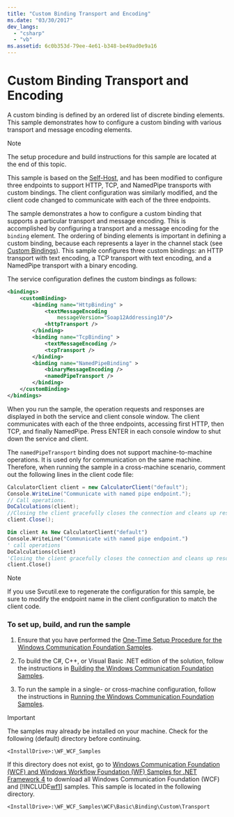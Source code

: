 ```yaml
---
title: "Custom Binding Transport and Encoding"
ms.date: "03/30/2017"
dev_langs: 
  - "csharp"
  - "vb"
ms.assetid: 6c0b353d-79ee-4e61-b348-be49ad0e9a16
---
```

# Custom Binding Transport and Encoding
A custom binding is defined by an ordered list of discrete binding elements. This sample demonstrates how to configure a custom binding with various transport and message encoding elements.  
  
> [!NOTE]
> The setup procedure and build instructions for this sample are located at the end of this topic.  
  
 This sample is based on the [Self-Host](self-host.md), and has been modified to configure three endpoints to support HTTP, TCP, and NamedPipe transports with custom bindings. The client configuration was similarly modified, and the client code changed to communicate with each of the three endpoints.  
  
 The sample demonstrates a how to configure a custom binding that supports a particular transport and message encoding. This is accomplished by configuring a transport and a message encoding for the `binding` element. The ordering of binding elements is important in defining a custom binding, because each represents a layer in the channel stack (see [Custom Bindings](../extending/custom-bindings.md)). This sample configures three custom bindings: an HTTP transport with text encoding, a TCP transport with text encoding, and a NamedPipe transport with a binary encoding.  
  
 The service configuration defines the custom bindings as follows:  
  
```xml  
<bindings>  
    <customBinding>  
        <binding name="HttpBinding" >  
            <textMessageEncoding
                messageVersion="Soap12Addressing10"/>  
            <httpTransport />  
        </binding>  
        <binding name="TcpBinding" >  
            <textMessageEncoding />  
            <tcpTransport />  
        </binding>  
        <binding name="NamedPipeBinding" >  
            <binaryMessageEncoding />  
            <namedPipeTransport />  
        </binding>  
    </customBinding>  
</bindings>  
```  
  
 When you run the sample, the operation requests and responses are displayed in both the service and client console window. The client communicates with each of the three endpoints, accessing first HTTP, then TCP, and finally NamedPipe. Press ENTER in each console window to shut down the service and client.  
  
 The `namedPipeTransport` binding does not support machine-to-machine operations. It is used only for communication on the same machine. Therefore, when running the sample in a cross-machine scenario, comment out the following lines in the client code file:  
  
```csharp  
CalculatorClient client = new CalculatorClient("default");  
Console.WriteLine("Communicate with named pipe endpoint.");  
// Call operations.  
DoCalculations(client);  
//Closing the client gracefully closes the connection and cleans up resources  
client.Close();  
```  
  
```vb  
Dim client As New CalculatorClient("default")  
Console.WriteLine("Communicate with named pipe endpoint.")  
' call operations  
DoCalculations(client)  
'Closing the client gracefully closes the connection and cleans up resources  
client.Close()  
```  
  
> [!NOTE]
> If you use Svcutil.exe to regenerate the configuration for this sample, be sure to modify the endpoint name in the client configuration to match the client code.  
  
### To set up, build, and run the sample  
  
1. Ensure that you have performed the [One-Time Setup Procedure for the Windows Communication Foundation Samples](one-time-setup-procedure-for-the-wcf-samples.md).  
  
2. To build the C#, C++, or Visual Basic .NET edition of the solution, follow the instructions in [Building the Windows Communication Foundation Samples](building-the-samples.md).  
  
3. To run the sample in a single- or cross-machine configuration, follow the instructions in [Running the Windows Communication Foundation Samples](running-the-samples.md).  
  
> [!IMPORTANT]
> The samples may already be installed on your machine. Check for the following (default) directory before continuing.  
>
> `<InstallDrive>:\WF_WCF_Samples`  
>
> If this directory does not exist, go to [Windows Communication Foundation (WCF) and Windows Workflow Foundation (WF) Samples for .NET Framework 4](https://www.microsoft.com/download/details.aspx?id=21459) to download all Windows Communication Foundation (WCF) and [!INCLUDE[wf1](../../../../includes/wf1-md.md)] samples. This sample is located in the following directory.  
>
> `<InstallDrive>:\WF_WCF_Samples\WCF\Basic\Binding\Custom\Transport`  
